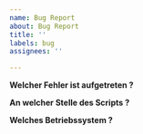```yaml
---
name: Bug Report
about: Bug Report
title: ''
labels: bug
assignees: ''

---
```


**Welcher Fehler ist aufgetreten ?**

**An welcher Stelle des Scripts ?**

**Welches Betriebssystem ?**

